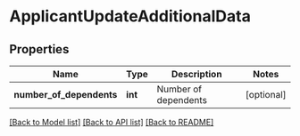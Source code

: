# ApplicantUpdateAdditionalData

## Properties
Name | Type | Description | Notes
------------ | ------------- | ------------- | -------------
**number_of_dependents** | **int** | Number of dependents | [optional] 

[[Back to Model list]](../README.md#documentation-for-models) [[Back to API list]](../README.md#documentation-for-api-endpoints) [[Back to README]](../README.md)

